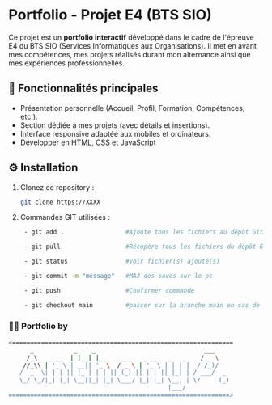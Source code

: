 # Portfolio - Projet E4 (BTS SIO)

Ce projet est un **portfolio interactif** développé dans le cadre de l'épreuve E4 du BTS SIO (Services Informatiques aux Organisations). Il met en avant mes compétences, mes projets réalisés durant mon alternance ainsi que mes expériences professionnelles.

## 🚀 Fonctionnalités principales

- Présentation personnelle (Accueil, Profil, Formation, Compétences, etc.).
- Section dédiée à mes projets (avec détails et insertions).
- Interface responsive adaptée aux mobiles et ordinateurs.
- Développer en HTML, CSS et JavaScript

## ⚙️ Installation

1. Clonez ce repository :
   ```bash
   git clone https://XXXX

2. Commandes GIT utilisées :
   ```bash
    - git add .                 #Ajoute tous les fichiers au dépôt GitHub

    - git pull                  #Récupère tous les fichiers du dépôt GitHub

    - git status                #Voir fichier(s) ajouté(s)

    - git commit -m "message"   #MAJ des saves sur le pc

    - git push                  #Confirmer commande

    - git checkout main         #passer sur la branche main en cas de problèmes
   ```

### 🧑‍💻 Portfolio by

   ```bash
   <=============================================================
         _           _    _                              ___    
        /_\   _ __  | |_ | |__    ___   _ __   _   _    / _ \   
       //_\\ | '_ \ | __|| '_ \  / _ \ | '_ \ | | | |  / /_)/   
      /  _  \| | | || |_ | | | || (_) || | | || |_| | / ___/  _ 
      \_/ \_/|_| |_| \__||_| |_| \___/ |_| |_| \__, | \/     (_)
                                               |___/             
   =============================================================>
   ```
